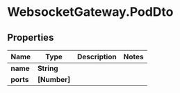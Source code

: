 # WebsocketGateway.PodDto

## Properties

Name | Type | Description | Notes
------------ | ------------- | ------------- | -------------
**name** | **String** |  | 
**ports** | **[Number]** |  | 



